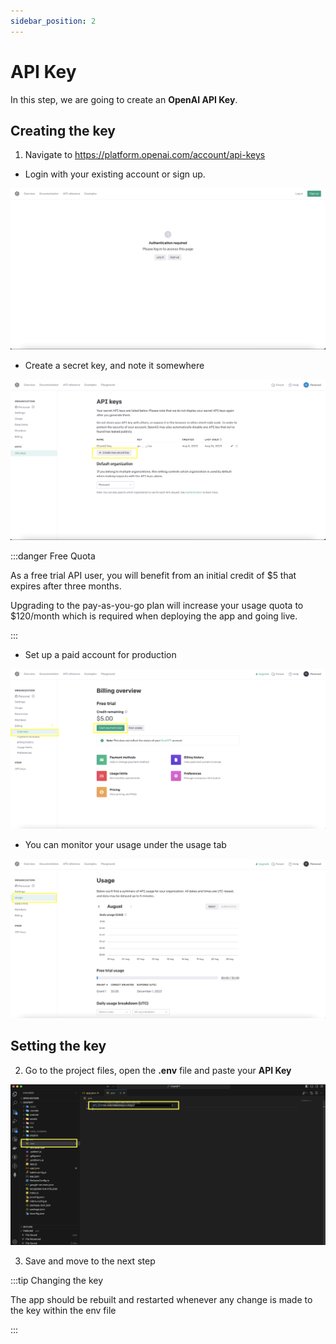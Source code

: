 ```yaml
---
sidebar_position: 2
---
```


# API Key

In this step, we are going to create an **OpenAI API Key**.

## Creating the key

1. Navigate to https://platform.openai.com/account/api-keys

- Login with your existing account or sign up.

![Api Key 1](/img/api-key-1.png)

- Create a secret key, and note it somewhere

![Api Key 2](/img/api-key-2.png)

:::danger Free Quota

As a free trial API user, you will benefit from an initial credit of $5 that expires after three months.

Upgrading to the pay-as-you-go plan will increase your usage quota to $120/month which is required when deploying the app and going live.

:::

- Set up a paid account for production

![Api Key 4](/img/api-key-4.png)

- You can monitor your usage under the usage tab

![Api Key 4](/img/api-key-5.png)

## Setting the key

2. Go to the project files, open the **.env** file and paste your **API Key**

![Api Key 3](/img/api-key-3.png)

3. Save and move to the next step

:::tip Changing the key

The app should be rebuilt and restarted whenever any change is made to the key within the env file

:::
